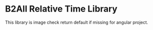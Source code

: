 # B2All Relative Time Library
This library is image check return default if missing for angular project.